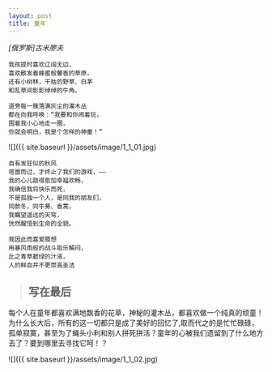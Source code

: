 ```yaml
---
layout: post
title: 童年
---
```


_[俄罗斯]古米廖夫_

~~~
我孩提时喜欢辽阔无边， 
喜欢散发着蜂蜜般馨香的草原， 
还有小树林，干枯的野草、白茅 
和乱草间影影绰绰的牛角。 
~~~

~~~
道旁每一簇落满灰尘的灌木丛 
都在向我呼唤：“我要和你闹着玩， 
围着我小心地走一圈， 
你就会明白，我是个怎样的神童！” 
~~~

![]({{ site.baseurl }}/assets/image/1_1_01.jpg)

~~~
自有发狂似的秋风 
喧嚣而过，才终止了我们的游戏，—— 
我的心儿跳得愈加幸福欢畅， 
我确信我将快乐而死， 
不是孤独一个人，是同我的朋友们， 
同款冬，同牛蒡、香蒿， 
我瞩望遥远的天穹， 
恍然醒悟到生命的全貌。 
~~~

~~~
我因此而喜爱臆想 
用暴风雨般的战斗取乐解闷， 
比之青草碧绿的汁液， 
人的鲜血并不更崇高圣洁
~~~


> ## 写在最后

每个人在童年都喜欢满地飘香的花草，神秘的灌木丛，都喜欢做一个纯真的顽童！为什么长大后，所有的这一切都只是成了美好的回忆了,取而代之的是忙忙碌碌，孤单寂寞，甚至为了蝇头小利和别人拼死拼活？童年的心被我们遗留到了什么地方去了？要到哪里去寻找它呵！？

![]({{ site.baseurl }}/assets/image/1_1_02.jpg)
